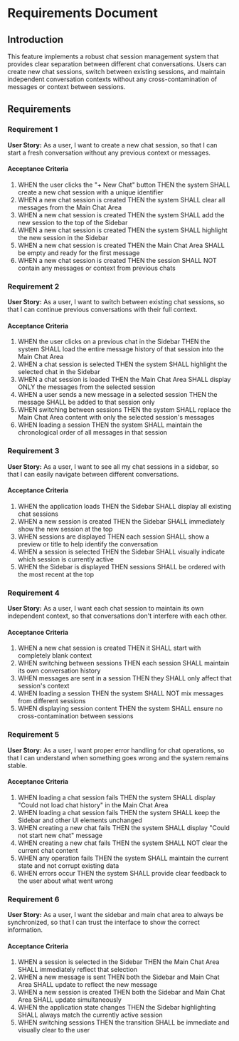 # Requirements Document

## Introduction

This feature implements a robust chat session management system that provides clear separation between different chat conversations. Users can create new chat sessions, switch between existing sessions, and maintain independent conversation contexts without any cross-contamination of messages or context between sessions.

## Requirements

### Requirement 1

**User Story:** As a user, I want to create a new chat session, so that I can start a fresh conversation without any previous context or messages.

#### Acceptance Criteria

1. WHEN the user clicks the "+ New Chat" button THEN the system SHALL create a new chat session with a unique identifier
2. WHEN a new chat session is created THEN the system SHALL clear all messages from the Main Chat Area
3. WHEN a new chat session is created THEN the system SHALL add the new session to the top of the Sidebar
4. WHEN a new chat session is created THEN the system SHALL highlight the new session in the Sidebar
5. WHEN a new chat session is created THEN the Main Chat Area SHALL be empty and ready for the first message
6. WHEN a new chat session is created THEN the session SHALL NOT contain any messages or context from previous chats

### Requirement 2

**User Story:** As a user, I want to switch between existing chat sessions, so that I can continue previous conversations with their full context.

#### Acceptance Criteria

1. WHEN the user clicks on a previous chat in the Sidebar THEN the system SHALL load the entire message history of that session into the Main Chat Area
2. WHEN a chat session is selected THEN the system SHALL highlight the selected chat in the Sidebar
3. WHEN a chat session is loaded THEN the Main Chat Area SHALL display ONLY the messages from the selected session
4. WHEN a user sends a new message in a selected session THEN the message SHALL be added to that session only
5. WHEN switching between sessions THEN the system SHALL replace the Main Chat Area content with only the selected session's messages
6. WHEN loading a session THEN the system SHALL maintain the chronological order of all messages in that session

### Requirement 3

**User Story:** As a user, I want to see all my chat sessions in a sidebar, so that I can easily navigate between different conversations.

#### Acceptance Criteria

1. WHEN the application loads THEN the Sidebar SHALL display all existing chat sessions
2. WHEN a new session is created THEN the Sidebar SHALL immediately show the new session at the top
3. WHEN sessions are displayed THEN each session SHALL show a preview or title to help identify the conversation
4. WHEN a session is selected THEN the Sidebar SHALL visually indicate which session is currently active
5. WHEN the Sidebar is displayed THEN sessions SHALL be ordered with the most recent at the top

### Requirement 4

**User Story:** As a user, I want each chat session to maintain its own independent context, so that conversations don't interfere with each other.

#### Acceptance Criteria

1. WHEN a new chat session is created THEN it SHALL start with completely blank context
2. WHEN switching between sessions THEN each session SHALL maintain its own conversation history
3. WHEN messages are sent in a session THEN they SHALL only affect that session's context
4. WHEN loading a session THEN the system SHALL NOT mix messages from different sessions
5. WHEN displaying session content THEN the system SHALL ensure no cross-contamination between sessions

### Requirement 5

**User Story:** As a user, I want proper error handling for chat operations, so that I can understand when something goes wrong and the system remains stable.

#### Acceptance Criteria

1. WHEN loading a chat session fails THEN the system SHALL display "Could not load chat history" in the Main Chat Area
2. WHEN loading a chat session fails THEN the system SHALL keep the Sidebar and other UI elements unchanged
3. WHEN creating a new chat fails THEN the system SHALL display "Could not start new chat" message
4. WHEN creating a new chat fails THEN the system SHALL NOT clear the current chat content
5. WHEN any operation fails THEN the system SHALL maintain the current state and not corrupt existing data
6. WHEN errors occur THEN the system SHALL provide clear feedback to the user about what went wrong

### Requirement 6

**User Story:** As a user, I want the sidebar and main chat area to always be synchronized, so that I can trust the interface to show the correct information.

#### Acceptance Criteria

1. WHEN a session is selected in the Sidebar THEN the Main Chat Area SHALL immediately reflect that selection
2. WHEN a new message is sent THEN both the Sidebar and Main Chat Area SHALL update to reflect the new message
3. WHEN a new session is created THEN both the Sidebar and Main Chat Area SHALL update simultaneously
4. WHEN the application state changes THEN the Sidebar highlighting SHALL always match the currently active session
5. WHEN switching sessions THEN the transition SHALL be immediate and visually clear to the user